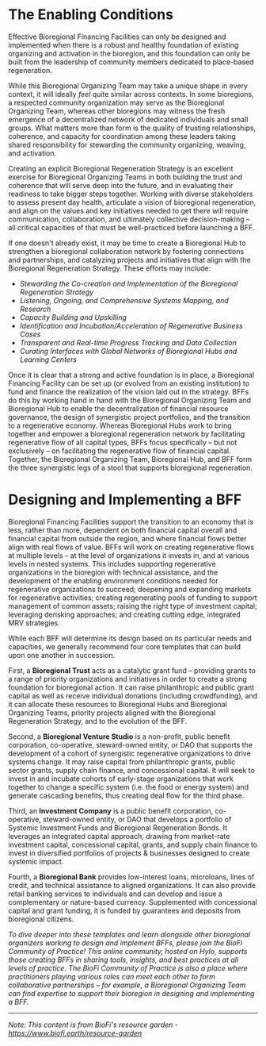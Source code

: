 # The Enabling Conditions

Effective Bioregional Financing Facilities can only be designed and implemented when there is a robust and healthy foundation of existing organizing and activation in the bioregion, and this foundation can only be built from the leadership of community members dedicated to place-based regeneration.

While this Bioregional Organizing Team may take a unique shape in every context, it will ideally *feel* quite similar across contexts. In some bioregions, a respected community organization may serve as the Bioregional Organizing Team, whereas other bioregions may witness the fresh emergence of a decentralized network of dedicated individuals and small groups. What matters more than form is the quality of trusting relationships, coherence, and capacity for coordination among these leaders taking shared responsibility for stewarding the community organizing, weaving, and activation.

Creating an explicit Bioregional Regeneration Strategy is an excellent exercise for Bioregional Organizing Teams in both building the trust and coherence that will serve deep into the future, and in evaluating their readiness to take bigger steps together. Working with diverse stakeholders to assess present day health, articulate a vision of bioregional regeneration, and align on the values and key initiatives needed to get there will require communication, collaboration, and ultimately collective decision-making – all critical capacities of that must be well-practiced before launching a BFF.

If one doesn't already exist, it may be time to create a Bioregional Hub to strengthen a bioregional collaboration network by fostering connections and partnerships, and catalyzing projects and initiatives that align with the Bioregional Regeneration Strategy. These efforts may include:

- *Stewarding the Co-creation and Implementation of the Bioregional Regeneration Strategy*
- *Listening, Ongoing, and Comprehensive Systems Mapping, and Research*
- *Capacity Building and Upskilling*
- *Identification and Incubation/Acceleration of Regenerative Business Cases*
- *Transparent and Real-time Progress Tracking and Data Collection*
- *Curating Interfaces with Global Networks of Bioregional Hubs and Learning Centers*

Once it is clear that a strong and active foundation is in place, a Bioregional Financing Facility can be set up (or evolved from an existing institution) to fund and finance the realization of the vision laid out in the strategy. BFFs do this by working hand in hand with the Bioregional Organizing Team and Bioregional Hub to enable the decentralization of financial resource governance, the design of synergistic project portfolios, and the transition to a regenerative economy. Whereas Bioregional Hubs work to bring together and empower a bioregional regeneration network by facilitating regenerative flow of all capital types, BFFs focus specifically – but not exclusively – on facilitating the regenerative flow of financial capital. Together, the Bioregional Organizing Team, Bioregional Hub, and BFF form the three synergistic legs of a stool that supports bioregional regeneration.

# Designing and Implementing a BFF

Bioregional Financing Facilities support the transition to an economy that is less, rather than more, dependent on both financial capital overall and financial capital from outside the region, and where financial flows better align with real flows of value. BFFs will work on creating regenerative flows at multiple levels – at the level of organizations it invests in, and at various levels in nested systems. This includes supporting regenerative organizations in the bioregion with technical assistance, and the development of the enabling environment conditions needed for regenerative organizations to succeed; deepening and expanding markets for regenerative activities; creating regenerating pools of funding to support management of common assets; raising the right type of investment capital; leveraging derisking approaches; and creating cutting edge, integrated MRV strategies.

While each BFF will determine its design based on its particular needs and capacities, we generally recommend four core templates that can build upon one another in succession.

First, a **Bioregional Trust** acts as a catalytic grant fund – providing grants to a range of priority organizations and initiatives in order to create a strong foundation for bioregional action. It can raise philanthropic and public grant capital as well as receive individual donations (including crowdfunding), and it can allocate these resources to Bioregional Hubs and Bioregional Organizing Teams, priority projects aligned with the Bioregional Regeneration Strategy, and to the evolution of the BFF.

Second, a **Bioregional Venture Studio** is a non-profit, public benefit corporation, co-operative, steward-owned entity, or DAO that supports the development of a cohort of synergistic regenerative organizations to drive systems change. It may raise capital from philanthropic grants, public sector grants, supply chain finance, and concessional capital. It will seek to invest in and incubate cohorts of early-stage organizations that work together to change a specific system (i.e. the food or energy system) and generate cascading benefits, thus creating deal flow for the third phase.

Third, an **Investment Company** is a public benefit corporation, co-operative, steward-owned entity, or DAO that develops a portfolio of Systemic Investment Funds and Bioregional Regeneration Bonds. It leverages an integrated capital approach, drawing from market-rate investment capital, concessional capital, grants, and supply chain finance to invest in diversified portfolios of projects & businesses designed to create systemic impact.

Fourth, a **Bioregional Bank** provides low-interest loans, microloans, lines of credit, and technical assistance to aligned organizations. It can also provide retail banking services to individuals and can develop and issue a complementary or nature-based currency. Supplemented with concessional capital and grant funding, it is funded by guarantees and deposits from bioregional citizens.

*To dive deeper into these templates and learn alongside other bioregional organizers working to design and implement BFFs, please join the BioFi Community of Practice! This online community, hosted on Hylo, supports those creating BFFs in sharing tools, insights, and best practices at all levels of practice. The BioFi Community of Practice is also a place where practitioners playing various roles can meet each other to form collaborative partnerships – for example, a Bioregional Organizing Team can find expertise to support their bioregion in designing and implementing a BFF.*

---

*Note: This content is from BioFi's resource garden - https://www.biofi.earth/resource-garden*
